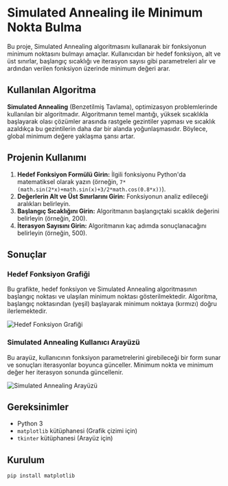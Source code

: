 # Simulated Annealing ile Minimum Nokta Bulma

Bu proje, Simulated Annealing algoritmasını kullanarak bir fonksiyonun minimum noktasını bulmayı amaçlar. Kullanıcıdan bir hedef fonksiyon, alt ve üst sınırlar, başlangıç sıcaklığı ve iterasyon sayısı gibi parametreleri alır ve ardından verilen fonksiyon üzerinde minimum değeri arar.

## Kullanılan Algoritma

**Simulated Annealing** (Benzetilmiş Tavlama), optimizasyon problemlerinde kullanılan bir algoritmadır. Algoritmanın temel mantığı, yüksek sıcaklıkla başlayarak olası çözümler arasında rastgele gezintiler yapması ve sıcaklık azaldıkça bu gezintilerin daha dar bir alanda yoğunlaşmasıdır. Böylece, global minimum değere yaklaşma şansı artar.

## Projenin Kullanımı

1. **Hedef Fonksiyon Formülü Girin:** İlgili fonksiyonu Python'da matematiksel olarak yazın (örneğin, `7*(math.sin(2*x)+math.sin(x)+3/2*math.cos(0.8*x))`).
2. **Değerlerin Alt ve Üst Sınırlarını Girin:** Fonksiyonun analiz edileceği aralıkları belirleyin.
3. **Başlangıç Sıcaklığını Girin:** Algoritmanın başlangıçtaki sıcaklık değerini belirleyin (örneğin, 200).
4. **İterasyon Sayısını Girin:** Algoritmanın kaç adımda sonuçlanacağını belirleyin (örneğin, 500).

## Sonuçlar

### Hedef Fonksiyon Grafiği
Bu grafikte, hedef fonksiyon ve Simulated Annealing algoritmasının başlangıç noktası ve ulaşılan minimum noktası gösterilmektedir. Algoritma, başlangıç noktasından (yeşil) başlayarak minimum noktaya (kırmızı) doğru ilerlemektedir.

![Hedef Fonksiyon Grafiği](https://github.com/user-attachments/assets/7ba48a39-dd6f-415f-97b6-b0add39c083c)

### Simulated Annealing Kullanıcı Arayüzü
Bu arayüz, kullanıcının fonksiyon parametrelerini girebileceği bir form sunar ve sonuçları iterasyonlar boyunca günceller. Minimum nokta ve minimum değer her iterasyon sonunda güncellenir.

![Simulated Annealing Arayüzü](https://github.com/user-attachments/assets/c8e6d6ec-b549-4902-9df3-ba6ae3a746d8)

## Gereksinimler

- Python 3
- `matplotlib` kütüphanesi (Grafik çizimi için)
- `tkinter` kütüphanesi (Arayüz için)

## Kurulum

```bash
pip install matplotlib






